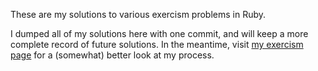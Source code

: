 These are my solutions to various exercism problems in Ruby. 

I dumped all of my solutions here with one commit, and will keep a more complete record of future solutions. In the meantime, visit [my exercism page](exercism.io/gregnar) for a (somewhat) better look at my process. 

